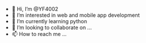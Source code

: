 - 👋 Hi, I’m @YF4002
- 👀 I’m interested in web and mobile app development
- 🌱 I’m currently learning python 
- 💞️ I’m looking to collaborate on ...
- 📫 How to reach me ...

<!---
YF4002/YF4002 is a ✨ special ✨ repository because its `README.md` (this file) appears on your GitHub profile.
You can click the Preview link to take a look at your changes.
--->
